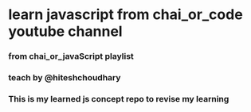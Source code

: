 # learn javascript from chai_or_code youtube channel

### from chai_or_javaScript playlist

### teach by @hiteshchoudhary

### This is my learned js concept repo to revise my learning
